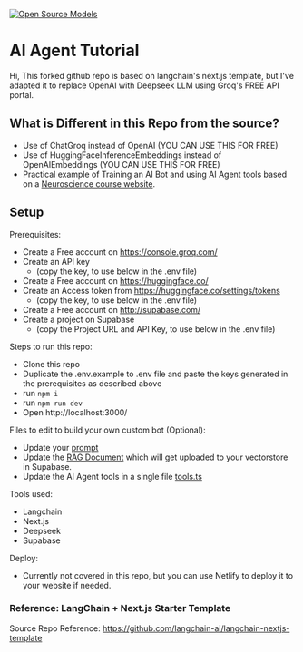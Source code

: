 [![Open Source Models](./public/images/Thumbnail.png)](https://www.youtube.com/watch?v=0PjgwEid2OM)


# AI Agent Tutorial

Hi, This forked github repo is based on langchain's next.js template, but I've adapted it to replace OpenAI with Deepseek LLM using Groq's FREE API portal. 

## What is Different in this Repo from the source?
- Use of ChatGroq instead of OpenAI (YOU CAN USE THIS FOR FREE)
- Use of HuggingFaceInferenceEmbeddings instead of OpenAIEmbeddings (YOU CAN USE THIS FOR FREE)
- Practical example of Training an AI Bot and using AI Agent tools based on a [Neuroscience course website](https://sidwarrier.com/neuromastery).

## Setup

Prerequisites:
- Create a Free account on https://console.groq.com/
- Create an API key 
    - (copy the key, to use below in the .env file)
- Create a Free account on https://huggingface.co/
- Create an Access token from https://huggingface.co/settings/tokens 
    - (copy the key, to use below in the .env file)
- Create a Free account on http://supabase.com/
- Create a project on Supabase
    - (copy the Project URL and API Key, to use below in the .env file)

Steps to run this repo:
- Clone this repo
- Duplicate the .env.example to .env file and paste the keys generated in the prerequisites as described above
- run `npm i`
- run `npm run dev`
- Open http://localhost:3000/ 

Files to edit to build your own custom bot (Optional):
- Update your [prompt](data/prompt.ts)
- Update the [RAG Document](data/NeuroMastery-coursedetails.ts) which will get uploaded to your vectorstore in Supabase.
- Update the AI Agent tools in a single file [tools.ts](app/api/tools.ts)

Tools used:
- Langchain 
- Next.js 
- Deepseek 
- Supabase

Deploy:
- Currently not covered in this repo, but you can use Netlify to deploy it to your website if needed.



### Reference: LangChain + Next.js Starter Template
Source Repo Reference: https://github.com/langchain-ai/langchain-nextjs-template